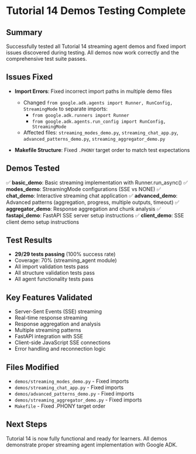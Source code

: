 # Tutorial 14 Demos Testing Complete

## Summary
Successfully tested all Tutorial 14 streaming agent demos and fixed import issues discovered during testing. All demos now work correctly and the comprehensive test suite passes.

## Issues Fixed
- **Import Errors**: Fixed incorrect import paths in multiple demo files
  - Changed `from google.adk.agents import Runner, RunConfig, StreamingMode` to separate imports:
    - `from google.adk.runners import Runner`
    - `from google.adk.agents.run_config import RunConfig, StreamingMode`
  - Affected files: `streaming_modes_demo.py`, `streaming_chat_app.py`, `advanced_patterns_demo.py`, `streaming_aggregator_demo.py`

- **Makefile Structure**: Fixed `.PHONY` target order to match test expectations

## Demos Tested
✅ **basic_demo**: Basic streaming implementation with Runner.run_async()
✅ **modes_demo**: StreamingMode configurations (SSE vs NONE)
✅ **chat_demo**: Interactive streaming chat application
✅ **advanced_demo**: Advanced patterns (aggregation, progress, multiple outputs, timeout)
✅ **aggregator_demo**: Response aggregation and chunk analysis
✅ **fastapi_demo**: FastAPI SSE server setup instructions
✅ **client_demo**: SSE client demo setup instructions

## Test Results
- **29/29 tests passing** (100% success rate)
- Coverage: 70% (streaming_agent module)
- All import validation tests pass
- All structure validation tests pass
- All agent functionality tests pass

## Key Features Validated
- Server-Sent Events (SSE) streaming
- Real-time response streaming
- Response aggregation and analysis
- Multiple streaming patterns
- FastAPI integration with SSE
- Client-side JavaScript SSE connections
- Error handling and reconnection logic

## Files Modified
- `demos/streaming_modes_demo.py` - Fixed imports
- `demos/streaming_chat_app.py` - Fixed imports
- `demos/advanced_patterns_demo.py` - Fixed imports
- `demos/streaming_aggregator_demo.py` - Fixed imports
- `Makefile` - Fixed .PHONY target order

## Next Steps
Tutorial 14 is now fully functional and ready for learners. All demos demonstrate proper streaming agent implementation with Google ADK.
